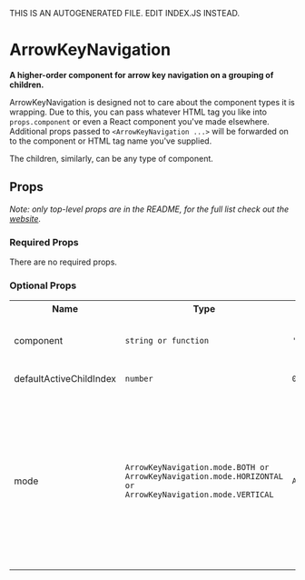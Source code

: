 THIS IS AN AUTOGENERATED FILE. EDIT INDEX.JS INSTEAD.

# ArrowKeyNavigation
__A higher-order component for arrow key navigation on a grouping of children.__

ArrowKeyNavigation is designed not to care about the component types it is wrapping. Due to this, you can pass
whatever HTML tag you like into `props.component` or even a React component you've made elsewhere. Additional
props passed to `<ArrowKeyNavigation ...>` will be forwarded on to the component or HTML tag name you've supplied.

The children, similarly, can be any type of component.

## Props

_Note: only top-level props are in the README, for the full list check out the [website](http://boundless.js.org/ArrowKeyNavigation#props)._

### Required Props

There are no required props.


### Optional Props

<table>
<tr>
<th>Name</th>
<th>Type</th>
<th>Default Value</th>
<th>Description</th>
</tr>

<tr>
<td>component</td>
<td><pre><code>string or function</code></pre></td>
<td><pre><code class="language-js">'div'</code></pre></td>
<td>Any valid HTML tag name or a React component factory, anything that can be passed as the first argument to `React.createElement`</td>
</tr>

<tr>
<td>defaultActiveChildIndex</td>
<td><pre><code>number</code></pre></td>
<td><pre><code class="language-js">0</code></pre></td>
<td>Allows for a particular child to be initially reachable via tabbing</td>
</tr>

<tr>
<td>mode</td>
<td><pre><code>ArrowKeyNavigation.mode.BOTH or
ArrowKeyNavigation.mode.HORIZONTAL or
ArrowKeyNavigation.mode.VERTICAL</code></pre></td>
<td><pre><code class="language-js">ArrowKeyNavigation.mode.BOTH</code></pre></td>
<td>controls which arrow key events are captured to move active focus within the list:

Mode                                 | Keys
----                                 | ----
`ArrowKeyNavigation.mode.BOTH`       | ⬅️ ➡️ ⬆️ ⬇️
`ArrowKeyNavigation.mode.HORIZONTAL` | ⬅️ ➡️
`ArrowKeyNavigation.mode.VERTICAL`   | ⬆️ ⬇️

_Note: focus loops when arrowing past one of the boundaries; tabbing moves the user away from the list._</td>
</tr>

</table>


